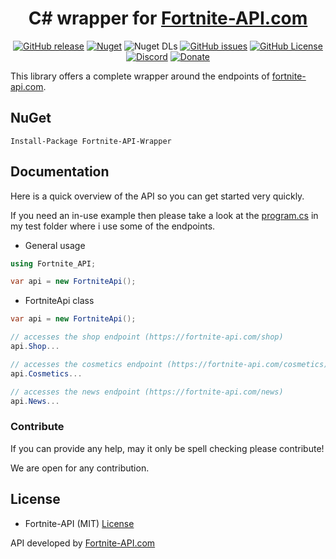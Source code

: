 <div align="center">

# C# wrapper for [Fortnite-API.com](https://fortnite-api.com)

[![GitHub release](https://img.shields.io/github/v/release/Fortnite-API/csharp-wrapper)](https://github.com/Fortnite-API/csharp-wrapper/releases/latest) [![Nuget](https://img.shields.io/nuget/v/Fortnite-API-Wrapper)](https://www.nuget.org/packages/Fortnite-API-Wrapper) ![Nuget DLs](https://img.shields.io/nuget/dt/Fortnite-API-Wrapper) [![GitHub issues](https://img.shields.io/github/issues/Fortnite-API/csharp-wrapper)](https://github.com/Fortnite-API/csharp-wrapper/issues) [![GitHub License](https://img.shields.io/github/license/Fortnite-API/csharp-wrapper)](https://github.com/Fortnite-API/csharp-wrapper/blob/master/LICENSE) [![Discord](https://img.shields.io/discord/621452110558527502?logo=discord)](https://fortnite-api.com/discord) [![Donate](https://img.shields.io/badge/donate-PayPal-blue.svg)](https://fortnite-api.com/paypal)

</div>

This library offers a complete wrapper around the endpoints of [fortnite-api.com](https://fortnite-api.com).

## NuGet

    Install-Package Fortnite-API-Wrapper

## Documentation

Here is a quick overview of the API so you can get started very quickly.

If you need an in-use example then please take a look at the [program.cs](https://github.com/Fortnite-API/csharp-wrapper/blob/master/src/Fortnite-API.Test/Program.cs) in my test folder where i use some of the endpoints.

- General usage

```cs
using Fortnite_API;

var api = new FortniteApi();
```

- FortniteApi class

```cs
var api = new FortniteApi();

// accesses the shop endpoint (https://fortnite-api.com/shop)
api.Shop...

// accesses the cosmetics endpoint (https://fortnite-api.com/cosmetics)
api.Cosmetics...

// accesses the news endpoint (https://fortnite-api.com/news)
api.News...
```

### Contribute

If you can provide any help, may it only be spell checking please contribute!

We are open for any contribution.

## License

- Fortnite-API (MIT) [License](https://github.com/Fortnite-API/csharp-wrapper/blob/master/LICENSE "MIT License")

API developed by [Fortnite-API.com](https://fortnite-api.com/about)
